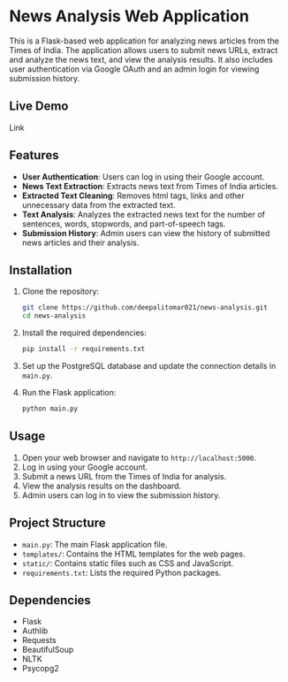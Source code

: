 
# News Analysis Web Application

This is a Flask-based web application for analyzing news articles from the Times of India. The application allows users to submit news URLs, extract and analyze the news text, and view the analysis results. It also includes user authentication via Google OAuth and an admin login for viewing submission history.

## Live Demo 

Link

## Features

- **User Authentication**: Users can log in using their Google account.
- **News Text Extraction**: Extracts news text from Times of India articles.
- **Extracted Text Cleaning**: Removes html tags, links and other unnecessary data from the extracted text.
- **Text Analysis**: Analyzes the extracted news text for the number of sentences, words, stopwords, and part-of-speech tags.
- **Submission History**: Admin users can view the history of submitted news articles and their analysis.

## Installation

1. Clone the repository:
   ```bash
   git clone https://github.com/deepalitomar021/news-analysis.git
   cd news-analysis
   ```

2. Install the required dependencies:
   ```bash
   pip install -r requirements.txt
   ```

3. Set up the PostgreSQL database and update the connection details in `main.py`.

4. Run the Flask application:
   ```bash
   python main.py
   ```

## Usage

1. Open your web browser and navigate to `http://localhost:5000`.
2. Log in using your Google account.
3. Submit a news URL from the Times of India for analysis.
4. View the analysis results on the dashboard.
5. Admin users can log in to view the submission history.

## Project Structure

- `main.py`: The main Flask application file.
- `templates/`: Contains the HTML templates for the web pages.
- `static/`: Contains static files such as CSS and JavaScript.
- `requirements.txt`: Lists the required Python packages.

## Dependencies

- Flask
- Authlib
- Requests
- BeautifulSoup
- NLTK
- Psycopg2

